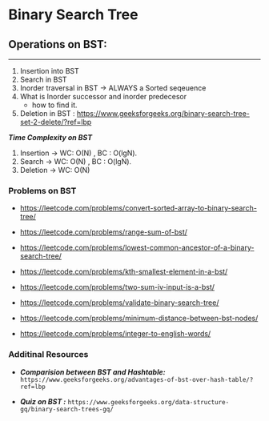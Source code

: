# Binary Search Tree
## Operations on BST:
---------------------------------------------------
1. Insertion into BST 
2. Search in BST
3. Inorder traversal in BST -> ALWAYS a Sorted seqeuence
4. What is Inorder successor and inorder predecesor
   - how to find it.
5. Deletion in BST : https://www.geeksforgeeks.org/binary-search-tree-set-2-delete/?ref=lbp

***Time Complexity on BST***
1. Insertion -> WC: O(N) , BC : O(lgN).
2. Search    -> WC: O(N) , BC : O(lgN).
3. Deletion  -> WC: O(N)

### Problems on BST
- https://leetcode.com/problems/convert-sorted-array-to-binary-search-tree/
- https://leetcode.com/problems/range-sum-of-bst/
- https://leetcode.com/problems/lowest-common-ancestor-of-a-binary-search-tree/
- https://leetcode.com/problems/kth-smallest-element-in-a-bst/
- https://leetcode.com/problems/two-sum-iv-input-is-a-bst/ 
- https://leetcode.com/problems/validate-binary-search-tree/

- https://leetcode.com/problems/minimum-distance-between-bst-nodes/
- https://leetcode.com/problems/integer-to-english-words/


### Additinal Resources
- ***Comparision between BST and Hashtable:***  ```https://www.geeksforgeeks.org/advantages-of-bst-over-hash-table/?ref=lbp```

- ***Quiz on BST :*** ```https://www.geeksforgeeks.org/data-structure-gq/binary-search-trees-gq/```



